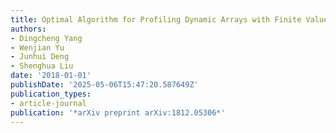 ```yaml
---
title: Optimal Algorithm for Profiling Dynamic Arrays with Finite Values
authors:
- Dingcheng Yang
- Wenjian Yu
- Junhui Deng
- Shenghua Liu
date: '2018-01-01'
publishDate: '2025-05-06T15:47:20.587649Z'
publication_types:
- article-journal
publication: '*arXiv preprint arXiv:1812.05306*'
---
```

